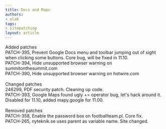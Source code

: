 ```yaml
---
title: Docs and Maps
authors:
- olak
tags:
- sitepatching
layout: article
---
```

Added patches<br/>PATCH-395, Prevent Google Docs menu and toolbar jumping out of sight when clicking some buttons. Core bug, will be fixed in 11.10.<br/>PATCH-394, Hide unsupported browser warning on summitonthesummit.com<br/>PATCH-390, Hide unsupported browser warning on hotwire.com<br/> <br/>Changed patches<br/>246299, PDF security patch. Cleaning up code.<br/>PATCH-393, Google Maps found ugly += operator bug, let&#39;s hack around it. Disabled for 11.10, added mapy.google for 11.00.<br/> <br/>Removed patches<br/>PATCH-358, Enable the password box on footballteam.pl. Core fix.<br/>PATCH-265, nyteknik.se uses parent as variable name. Site changed.
